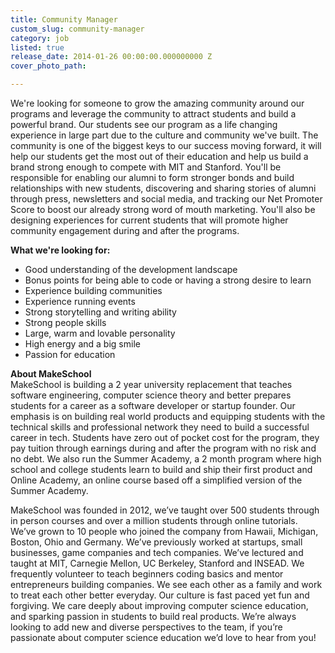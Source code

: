 ```yaml
---
title: Community Manager
custom_slug: community-manager
category: job
listed: true
release_date: 2014-01-26 00:00:00.000000000 Z
cover_photo_path: 

---
```

We're looking for someone to grow the amazing community around our programs and leverage the community to attract students and build a powerful brand. Our students see our program as a life changing experience in large part due to the culture and community we've built. The community is one of the biggest keys to our success moving forward, it will help our students get the most out of their education and help us build a brand strong enough to compete with MIT and Stanford. You'll be responsible for enabling our alumni to form stronger bonds and build relationships with new students, discovering and sharing stories of alumni through press, newsletters and social media, and tracking our Net Promoter Score to boost our already strong word of mouth marketing. You'll also be designing experiences for current students that will promote higher community engagement during and after the programs.

**What we're looking for:**

- Good understanding of the development landscape
- Bonus points for being able to code or having a strong desire to learn
- Experience building communities
- Experience running events
- Strong storytelling and writing ability
- Strong people skills
- Large, warm and lovable personality
- High energy and a big smile
- Passion for education

**About MakeSchool**<br> MakeSchool is building a 2 year university replacement that teaches software engineering, computer science theory and better prepares students for a career as a software developer or startup founder. Our emphasis is on building real world products and equipping students with the technical skills and professional network they need to build a successful career in tech. Students have zero out of pocket cost for the program, they pay tuition through earnings during and after the program with no risk and no debt. We also run the Summer Academy, a 2 month program where high school and college students learn to build and ship their first product and Online Academy, an online course based off a simplified version of the Summer Academy.

MakeSchool was founded in 2012, we’ve taught over 500 students through in person courses and over a million students through online tutorials. We’ve grown to 10 people who joined the company from Hawaii, Michigan, Boston, Ohio and Germany. We’ve previously worked at startups, small businesses, game companies and tech companies. We’ve lectured and taught at MIT, Carnegie Mellon, UC Berkeley, Stanford and INSEAD. We frequently volunteer to teach beginners coding basics and mentor entrepreneurs building companies. We see each other as a family and work to treat each other better everyday. Our culture is fast paced yet fun and forgiving. We care deeply about improving computer science education, and sparking passion in students to build real products. We’re always looking to add new and diverse perspectives to the team, if you’re passionate about computer science education we’d love to hear from you!